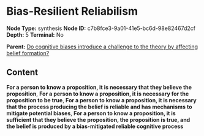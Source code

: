 # Bias-Resilient Reliabilism

**Node Type:** synthesis
**Node ID:** c7b8fce3-9a01-41e5-bc6d-98e82467d2cf
**Depth:** 5
**Terminal:** No

**Parent:** [Do cognitive biases introduce a challenge to the theory by affecting belief formation?](do-cognitive-biases-introduce-a-challenge-to-the-theory-by-affecting-belief-formation-antithesis-8679c8e3-ce6d-4e6f-a746-c60451c527c6.md)

## Content

**For a person to know a proposition, it is necessary that they believe the proposition**, **For a person to know a proposition, it is necessary for the proposition to be true**, **For a person to know a proposition, it is necessary that the process producing the belief is reliable and has mechanisms to mitigate potential biases**, **For a person to know a proposition, it is sufficient that they believe the proposition, the proposition is true, and the belief is produced by a bias-mitigated reliable cognitive process**
